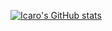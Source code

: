 [![Icaro's GitHub stats](https://github-readme-stats.vercel.app/api?username=icaroharry&theme=dracula)](https://github.com/anuraghazra/github-readme-stats)
